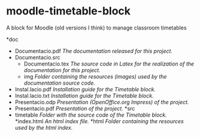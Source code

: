 # moodle-timetable-block
A block for Moodle (old versions I think) to manage classroom timetables

*doc
  * Documentacio.pdf  *The documentation released for this project.*
  * Documentacio.src
    * Documentacio.tex *The source code in Latex for the realization of the documentation for this project.*
    * img *Folder containing the resources (images) used by the documentation source code.*
  * Instal.lacio.pdf *Installation guide for the Timetable block.*
  * Instal.lacio.txt *Installation guide for the Timetable block.*
  * Presentacio.odp  *Presentation (OpenOffice.org Impress) of the project.*
  * Presentacio.pdf  *Presentation of the project.*
*src
  * timetable *Folder with the source code of the Timetable block.*
*index.html *An html index file.*
*html *Folder containing the resources used by the html index.*

